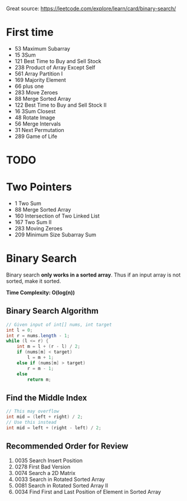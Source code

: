 Great source: https://leetcode.com/explore/learn/card/binary-search/
# First time
* 53 Maximum Subarray
* 15 3Sum
* 121 Best Time to Buy and Sell Stock
* 238 Product of Array Except Self
* 561 Array Partition I 
* 169 Majority Element
* 66 plus one
* 283 Move Zeroes
* 88 Merge Sorted Array
* 122 Best Time to Buy and Sell Stock II
* 16 3Sum Closest
* 48 Rotate Image
* 56 Merge Intervals
* 31 Next Permutation
* 289 Game of Life


# TODO



# Two Pointers
* 1 Two Sum
* 88 Merge Sorted Array
* 160 Intersection of Two Linked List
* 167 Two Sum II
* 283 Moving Zeroes
* 209 Minimum Size Subarray Sum


# Binary Search
Binary search **only works in a sorted array**. Thus if an input array is not sorted, make it sorted.

**Time Complexity: O(log(n))**

## Binary Search Algorithm
```java
// Given input of int[] nums, int target
int l = 0;
int r = nums.length - 1;
while (l <= r) {
    int m = l + (r - l) / 2;
    if (nums[m] < target)
        l = m + 1;
    else if (nums[m] > target)
        r = m - 1;
    else
        return m;
```

## Find the Middle Index
```java
// This may overflow
int mid = (left + right) / 2;
// Use this instead
int mid = left + (right - left) / 2;
```

## Recommended Order for Review
1. 0035 Search Insert Position
2. 0278 First Bad Version
3. 0074	Search a 2D Matrix
4. 0033	Search in Rotated Sorted Array
5. 0081	Search in Rotated Sorted Array II
6. 0034 Find First and Last Position of Element in Sorted Array
